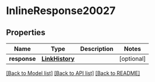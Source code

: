 # InlineResponse20027

## Properties
Name | Type | Description | Notes
------------ | ------------- | ------------- | -------------
**response** | [**LinkHistory**](LinkHistory.md) |  | [optional] 

[[Back to Model list]](../README.md#documentation-for-models) [[Back to API list]](../README.md#documentation-for-api-endpoints) [[Back to README]](../README.md)


